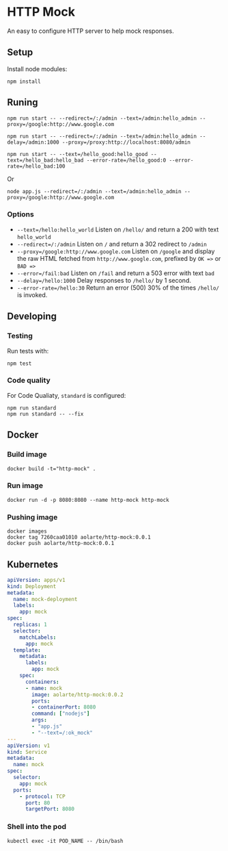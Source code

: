 # HTTP Mock

An easy to configure HTTP server to help mock responses.

## Setup

Install node modules:

    npm install

## Runing
    
    npm run start -- --redirect=/:/admin --text=/admin:hello_admin --proxy=/google:http://www.google.com

    npm run start -- --redirect=/:/admin --text=/admin:hello_admin --delay=/admin:1000 --proxy=/proxy:http://localhost:8080/admin

    npm run start -- --text=/hello_good:hello_good --text=/hello_bad:hello_bad --error-rate=/hello_good:0 --error-rate=/hello_bad:100

Or

    node app.js --redirect=/:/admin --text=/admin:hello_admin --proxy=/google:http://www.google.com

### Options

* `--text=/hello:hello_world` Listen on `/hello/` and return a 200 with text `hello_world`
* `--redirect=/:/admin` Listen on `/` and return a 302 redirect to `/admin`
* `--proxy=/google:http://www.google.com` Listen on `/google` and display the raw HTML fetched from `http://www.google.com`, prefixed by `OK =>` or `BAD =>`
* `--error=/fail:bad` Listen on `/fail` and return a 503 error with text `bad`
* `--delay=/hello:1000` Delay responses to `/hello/` by 1 second.
* `--error-rate=/hello:30` Return an error (500) 30% of the times `/hello/` is invoked.

## Developing

### Testing

Run tests with:

    npm test

### Code quality

For Code Qualiaty, `standard` is configured:

    npm run standard
    npm run standard -- --fix


## Docker

### Build image

    docker build -t="http-mock" .
    
### Run image

    docker run -d -p 8080:8080 --name http-mock http-mock

### Pushing image

    docker images
    docker tag 7260caa01010 aolarte/http-mock:0.0.1
    docker push aolarte/http-mock:0.0.1

## Kubernetes

```yaml
apiVersion: apps/v1
kind: Deployment
metadata:
  name: mock-deployment
  labels:
    app: mock
spec:
  replicas: 1
  selector:
    matchLabels:
      app: mock
  template:
    metadata:
      labels:
        app: mock
    spec:
      containers:
      - name: mock
        image: aolarte/http-mock:0.0.2
        ports:
        - containerPort: 8080
        command: ["nodejs"]
        args: 
        - "app.js"
        - "--text=/:ok_mock"
---
apiVersion: v1
kind: Service
metadata:
  name: mock
spec:
  selector:
    app: mock
  ports:
    - protocol: TCP
      port: 80
      targetPort: 8080
```

### Shell into the pod

    kubectl exec -it POD_NAME -- /bin/bash 
